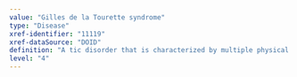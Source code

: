 ```yaml
---
value: "Gilles de la Tourette syndrome"
type: "Disease"
xref-identifier: "11119"
xref-dataSource: "DOID"
definition: "A tic disorder that is characterized by multiple physical (motor) tics and at least one vocal (phonic) tic present for more than a year.|OMIM mapping confirmed by DO. [SN]."
level: "4"
---
```

